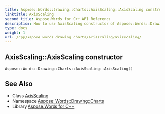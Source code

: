 ```yaml
---
title: Aspose::Words::Drawing::Charts::AxisScaling::AxisScaling constructor
linktitle: AxisScaling
second_title: Aspose.Words for C++ API Reference
description: How to use AxisScaling constructor of Aspose::Words::Drawing::Charts::AxisScaling class in C++.
type: docs
weight: 1
url: /cpp/aspose.words.drawing.charts/axisscaling/axisscaling/
---
```

## AxisScaling::AxisScaling constructor




```cpp
Aspose::Words::Drawing::Charts::AxisScaling::AxisScaling()
```

## See Also

* Class [AxisScaling](../)
* Namespace [Aspose::Words::Drawing::Charts](../../)
* Library [Aspose.Words for C++](../../../)
